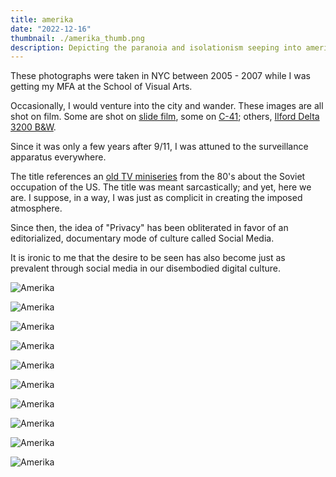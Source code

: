 ```yaml
---
title: amerika
date: "2022-12-16"
thumbnail: ./amerika_thumb.png
description: Depicting the paranoia and isolationism seeping into american culture.
---
```


These photographs were taken in NYC between 2005 - 2007 while I was getting my MFA at the School of Visual Arts.

Occasionally, I would venture into the city and wander. These images are all shot on film. Some are shot on [slide film](https://en.wikipedia.org/wiki/E-6_process "https://en.wikipedia.org/wiki/E-6_process"), some on [C-41](https://en.wikipedia.org/wiki/C-41_process "https://en.wikipedia.org/wiki/C-41_process"); others, [Ilford Delta 3200 B&W](https://en.wikipedia.org/wiki/Ilford_Delta "https://en.wikipedia.org/wiki/Ilford_Delta").

Since it was only a few years after 9/11, I was attuned to the surveillance apparatus everywhere.

The title references an [old TV miniseries](<https://en.wikipedia.org/wiki/Amerika_(miniseries)> "https://en.wikipedia.org/wiki/Amerika_(miniseries)") from the 80's about the Soviet occupation of the US. The title was meant sarcastically; and yet, here we are. I suppose, in a way, I was just as complicit in creating the imposed atmosphere.

Since then, the idea of "Privacy" has been obliterated in favor of an editorialized, documentary mode of culture called Social Media.

It is ironic to me that the desire to be seen has also become just as prevalent through social media in our disembodied digital culture.

<div class="kg-card kg-image-card kg-width-card">

![Amerika](./amerika_001.jpg)

</div>

<div class="kg-card kg-image-card kg-width-card">

![Amerika](./amerika_002.jpg)

</div>

<div class="kg-card kg-image-card kg-width-card">

![Amerika](./amerika_003.jpg)

</div>

<div class="kg-card kg-image-card kg-width-card">

![Amerika](./amerika_004.jpg)

</div>

<div class="kg-card kg-image-card kg-width-card">

![Amerika](./amerika_005.jpg)

</div>

<div class="kg-card kg-image-card kg-width-card">

![Amerika](./amerika_006.jpg)

</div>

<div class="kg-card kg-image-card kg-width-card">

![Amerika](./amerika_007.jpg)

</div>

<div class="kg-card kg-image-card kg-width-card">

![Amerika](./amerika_008.jpg)

</div>

<div class="kg-card kg-image-card kg-width-card">

![Amerika](./amerika_009.jpg)

</div>

<div class="kg-card kg-image-card kg-width-card">

![Amerika](./amerika_010.jpg)

</div>
